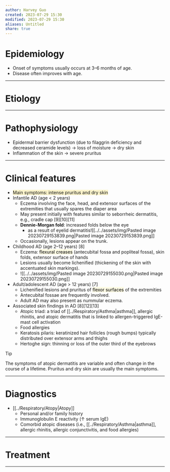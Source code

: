 ```yaml
---
author: Harvey Guo
created: 2023-07-29 15:30
modified: 2023-07-29 15:30
aliases: Untitled
share: true
---
```

# Epidemiology
- Onset of symptoms usually occurs at 3–6 months of age. 
- Disease often improves with age.

---
# Etiology


---
# Pathophysiology
- Epidermal barrier dysfunction (due to filaggrin deficiency and decreased ceramide levels) → loss of moisture → dry skin
- Inflammation of the skin → severe pruritus

---
# Clinical features
- <span style="background:rgba(240, 200, 0, 0.2)">Main symptoms: intense pruritus and dry skin </span>
- Infantile AD (age < 2 years)
	- Eczema involving the face, head, and extensor surfaces of the extremities that usually spares the diaper area 
	- May present initially with features similar to seborrheic dermatitis, e.g., cradle cap  [9][10][11]
	- **Dennie-Morgan fold**: increased folds below the eye 
		- as a result of eyelid dermatitis![[../../assets/img/Pasted image 20230729153839.png|Pasted image 20230729153839.png]]
	- Occasionally, lesions appear on the trunk. 
- Childhood AD (age 2–12 years) [8]
	- Eczema: <mark style="background: #FFF3A34A;">flexural creases</mark> (antecubital fossa and popliteal fossa), skin folds, extensor surface of hands 
	- Lesions usually become lichenified (thickening of the skin with accentuated skin markings).
	- ![[../../assets/img/Pasted image 20230729155030.png|Pasted image 20230729155030.png]]
- Adult/adolescent AD (age > 12 years) [7]
	- Lichenified lesions and pruritus of <mark style="background: #FFF3A34A;">flexor surfaces</mark> of the extremities 
	- Antecubital fossae are frequently involved. 
	- Adult AD may also present as nummular eczema.
- Associated skin findings in AD [8][12][13]
	- Atopic triad: a triad of [[../Respiratory/Asthma|asthma]], allergic rhinitis, and atopic dermatitis that is linked to allergen-triggered IgE-mast cell activation
	- Food allergies
	- Keratosis pilaris: keratinized hair follicles (rough bumps) typically distributed over extensor arms and thighs
	- Hertoghe sign: thinning or loss of the outer third of the eyebrows
 
>[!tip] 
>The symptoms of atopic dermatitis are variable and often change in the course of a lifetime. Pruritus and dry skin are usually the main symptoms.

---
# Diagnostics
- [[../Respiratory/Atopy|Atopy]]
	- Personal and/or family history
	- Immunoglobulin E reactivity (↑ serum IgE) 
	- Comorbid atopic diseases (i.e., [[../Respiratory/Asthma|asthma]], allergic rhinitis, allergic conjunctivitis, and food allergies)

---
# Treatment


---

